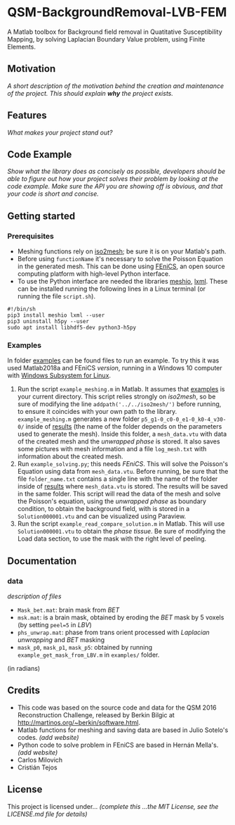 # QSM-BackgroundRemoval-LVB-FEM

A Matlab toolbox for Background field removal in Quatitative Susceptibility Mapping, by solving Laplacian Boundary Value problem, using Finite Elements.


## Motivation
*A short description of the motivation behind the creation and maintenance of the project. This should explain **why** the project exists.*
## Features
*What makes your project stand out?*

## Code Example
*Show what the library does as concisely as possible, developers should be able to figure out how your project solves their problem by looking at the code example. Make sure the API you are showing off is obvious, and that your code is short and concise.*

## Getting started

### Prerequisites
- Meshing functions rely on [iso2mesh](http://iso2mesh.sourceforge.net/cgi-bin/index.cgi); be sure it is on your Matlab's path.
- Before using `functionName` it's necessary to solve the Poisson Equation in the generated mesh. This can be done using [FEniCS](https://fenicsproject.org), an open source computing platform with high-level Python interface. 
- To use the Python interface are needed the libraries [meshio](https://pypi.org/project/meshio/), [lxml](https://lxml.de). These can be installed running the following lines in a Linux terminal (or running the file `script.sh`).

```
#!/bin/sh
pip3 install meshio lxml --user
pip3 uninstall h5py --user
sudo apt install libhdf5-dev python3-h5py
```

### Examples

In folder [examples](examples/) can be found files to run an example. To try this it was used Matlab2018a and FEniCS *version*, running in a Windows 10 computer with [Windows Subsystem for Linux](https://docs.microsoft.com/en-us/windows/wsl/install-win10).

1. Run the script `example_meshing.m` in Matlab. It assumes that [examples](examples/) is your current directory. This script relies strongly on *iso2mesh*, so be sure of modifying the line `addpath('../../iso2mesh/')` before running, to ensure it coincides with your own path to the library. `example_meshing.m` generates a new folder `p5_g1-0_c0-0_e1-0_k0-4_v30-0/` inside of [results](results/) (the name of the folder depends on the parameters used to generate the mesh). Inside this folder, a `mesh_data.vtu` with data of the created mesh and the *unwrapped phase* is stored. It also saves some pictures with mesh information and a file `log_mesh.txt` with information about the created mesh.
2. Run `example_solving.py`; this needs _FEniCS_. This will solve the Poisson's Equation using data from `mesh_data.vtu`. Before running, be sure that the file `folder_name.txt` contains a single line with the name of the folder inside of [results](results/) where `mesh_data.vtu` is stored. The results will be saved in the same folder. This script will read the data of the mesh and solve the Poisson's equation, using the *unwrapped phase* as boundary condition, to obtain the background field, with is stored in a `Solution000001.vtu` and can be visualized using Paraview.
3. Run the script `example_read_compare_solution.m` in Matlab. This will use `Solution000001.vtu` to obtain the *phase tissue*. Be sure of modifying the Load data section, to use the mask with the right level of peeling.

## Documentation
### data
*description of files*

- `Mask_bet.mat`: brain mask from *BET*
- `msk.mat`: is a brain mask, obtained by eroding the *BET* mask by 5 voxels (by setting `peel=5` in *LBV*)
- `phs_unwrap.mat`: phase from trans orient processed with *Laplacian unwrapping* and *BET* masking 
- `mask_p0`, `mask_p1`, `mask_p5`: obtained by running `example_get_mask_from_LBV.m` in `examples/` folder.

(in radians)

## Credits
- This code was based on the source code and data for the QSM 2016 Reconstruction Challenge, released by Berkin Bilgic at http://martinos.org/~berkin/software.html.
- Matlab functions for meshing and saving data are based in Julio Sotelo's codes. *(add website)*
- Python code to solve problem in FEniCS are based in Hernán Mella's. *(add website)*
- Carlos Milovich
- Cristián Tejos

## License
This project is licensed under... *(complete this ...the MIT License, see the LICENSE.md file for details)*